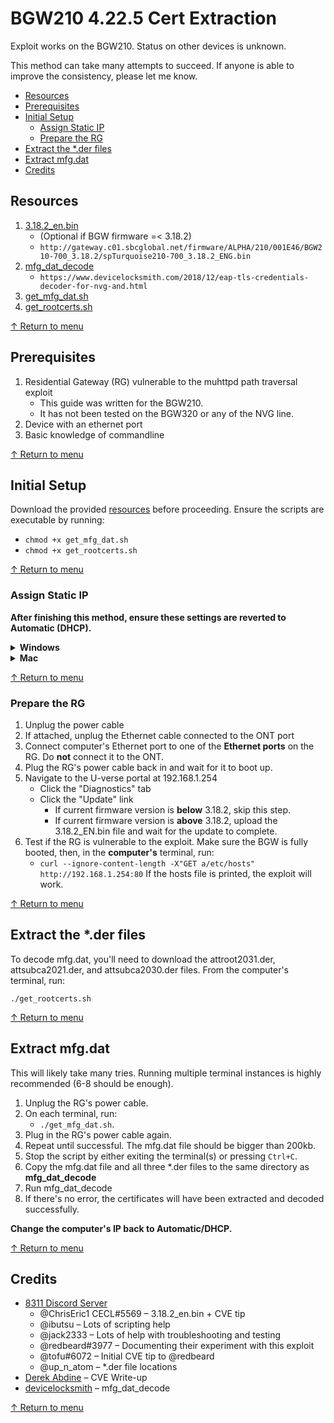 # BGW210 4.22.5 Cert Extraction

Exploit works on the BGW210. Status on other devices is unknown.

This method can take many attempts to succeed. If anyone is able to improve the consistency, please let me know.

<a id="toc"></a>
- [Resources](#user-content-resources)
- [Prerequisites](#user-content-prerequisites)
- [Initial Setup](#user-content-initial-setup)
  - [Assign Static IP](#user-content-assign-static-ip)
  - [Prepare the RG](#user-content-prepare-the-rg)
- [Extract the \*.der files](#user-content-extract-the-der-files)
- [Extract mfg.dat](#user-content-extract-mfgdat)
- [Credits](#user-content-credits)

## Resources
1. [3.18.2_en.bin](http://gateway.c01.sbcglobal.net/firmware/ALPHA/210/001E46/BGW210-700_3.18.2/spTurquoise210-700_3.18.2_ENG.bin)
   - (Optional if BGW firmware =< 3.18.2)
   - `http://gateway.c01.sbcglobal.net/firmware/ALPHA/210/001E46/BGW210-700_3.18.2/spTurquoise210-700_3.18.2_ENG.bin`
2. [mfg_dat_decode](https://www.devicelocksmith.com/2018/12/eap-tls-credentials-decoder-for-nvg-and.html)
   - `https://www.devicelocksmith.com/2018/12/eap-tls-credentials-decoder-for-nvg-and.html`
3. [get_mfg_dat.sh](https://raw.githubusercontent.com/mozzarellathicc/attcerts/main/get_mfg_dat.sh)
4. [get_rootcerts.sh](https://raw.githubusercontent.com/mozzarellathicc/attcerts/main/get_rootcerts.sh)

[↑ Return to menu](#toc)
## Prerequisites
1. Residential Gateway (RG) vulnerable to the muhttpd path traversal exploit
   - This guide was written for the BGW210.
   - It has not been tested on the BGW320 or any of the NVG line.
2. Device with an ethernet port
3. Basic knowledge of commandline

[↑ Return to menu](#toc)
## Initial Setup
Download the provided [resources](#resources) before proceeding. Ensure the scripts are executable by running:

- `chmod +x get_mfg_dat.sh`
- `chmod +x get_rootcerts.sh`

[↑ Return to menu](#toc)
### Assign Static IP
**After finishing this method, ensure these settings are reverted to Automatic (DHCP).**

<a id="windows"></a>

<details>
    <summary><b>Windows</b></summary>
    <ol>
        <li>Settings → Network & Internet → Ethernet</li>
        <li>Select the active Ethernet connection</li>
        <li>Under IP settings, click "Edit"</li>
        <li>Change Automatic (DHCP) to Manual</li>
        <li>Toggle on IPv4</li>
        <li>Fill in the fields as follows:
            <ul>
                <li>IP address:
                    <ul>
                        <li>192.1.168.x (i.e., 192.1.168.200)</li>
                    </ul>
                </li>
                <li>Subnet prefix length:
                    <ul>
                        <li>24</li>
                        <li>If it says "Subnet Mask" instead, use 255.255.255.0</li>
                    </ul>
                </li>
                <li>Gateway:
                    <ul>
                        <li>192.168.1.254</li>
                    </ul>
                </li>
            </ul>
        </li>
    </ol>
</details>
<a id="mac"></a>
<details>
    <summary><b>Mac</b></summary>
    <ol>
        <li>System Settings/Preferences → Network</li>
        <li>Select the active Ethernet connection
        <ul><li>*Ventura 13: Click Details*</li></ul></li>
        <li>Click "Advanced".</li>
        <li>Click "TCP/IP".</li>
        <li>Configure IPv4</li>
        <li>Set "Configure IPv4" to "Manually"</li>
        <li>Fill in the following details:
            <ul>
                <li>IP address:  
                    <ul>
                        <li>192.1.168.x (i.e., 192.1.168.200)</li>
                    </ul>
                </li>
                <li>Subnet Mask:
                    <ul>
                        <li>255.255.255.0</li>
                    </ul>
                </li>
                <li>Router:
                    <ul>
                        <li>192.168.1.254</li>
                    </ul>
                </li>
            </ul>
        </li>
        <li>Click "Apply" to save changes</li>
    </ol>
</details>

[↑ Return to menu](#toc)
### Prepare the RG
1. Unplug the power cable
2. If attached, unplug the Ethernet cable connected to the ONT port
3. Connect computer's Ethernet port to one of the **Ethernet ports** on the RG. Do **not** connect it to the ONT.
4. Plug the RG's power cable back in and wait for it to boot up.
5. Navigate to the U-verse portal at 192.168.1.254
   - Click the "Diagnostics" tab
   - Click the "Update" link
     - If current firmware version is **below** 3.18.2, skip this step.
     - If current firmware version is **above** 3.18.2, upload the 3.18.2_EN.bin file and wait for the update to complete.
6. Test if the RG is vulnerable to the exploit. Make sure the BGW is fully booted, then, in the **computer's** terminal, run:
   - `curl --ignore-content-length -X"GET a/etc/hosts" http://192.168.1.254:80`
   If the hosts file is printed, the exploit will work.

[↑ Return to menu](#toc)
## Extract the \*.der files
To decode mfg.dat, you'll need to download the attroot2031.der, attsubca2021.der, and attsubca2030.der files.
From the computer's terminal, run:

`./get_rootcerts.sh`

[↑ Return to menu](#toc)
## Extract mfg.dat
This will likely take many tries. Running multiple terminal instances is highly recommended (6-8 should be enough).

1. Unplug the RG's power cable.
2. On each terminal, run:
   - `./get_mfg_dat.sh`.
3. Plug in the RG's power cable again.
4. Repeat until successful. The mfg.dat file should be bigger than 200kb.
5. Stop the script by either exiting the terminal(s) or pressing `Ctrl+C`.
6. Copy the mfg.dat file and all three \*.der files to the same directory as **mfg_dat_decode**
7. Run mfg_dat_decode
8. If there's no error, the certificates will have been extracted and decoded successfully.

**Change the computer's IP back to Automatic/DHCP.**

[↑ Return to menu](#toc)
## Credits
- [8311 Discord Server](https://discord.gg/c8HGajUEGk)
  - @ChrisEric1 CECL#5569 – 3.18.2_en.bin + CVE tip
  - @ibutsu – Lots of scripting help
  - @jack2333 – Lots of help with troubleshooting and testing
  - @redbeard#3977 – Documenting their experiment with this exploit
  - @tofu#6072 – Initial CVE tip to @redbeard
  - @up_n_atom – \*.der file locations
- [Derek Abdine](https://derekabdine.com/blog/2022-arris-advisory.html) – CVE Write-up
- [devicelocksmith](https://www.devicelocksmith.com/2018/12/eap-tls-credentials-decoder-for-nvg-and.html) – mfg_dat_decode

[↑ Return to menu](#toc)

